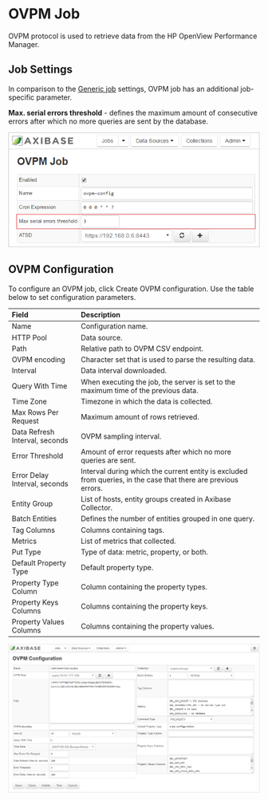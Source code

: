 # OVPM Job

OVPM protocol is used to retrieve data from the HP OpenView Performance Manager.

## Job Settings

In comparison to the [Generic job](../job-generic.md) settings, OVPM job has an additional job-specific parameter. <br>

**Max. serial errors threshold** - defines the maximum amount of consecutive errors after which no more queries are sent by the database.

![](./images/ovpm_settings.png)

## OVPM Configuration

To configure an OVPM job, click Create OVPM configuration.
Use the table below to set configuration parameters.

| Field        | Description           |
|:------------- |:--------------|
|  Name    | Configuration name.   |
| HTTP Pool  | Data source. |
| Path  | Relative path to OVPM CSV endpoint. |
| OVPM encoding | Character set that is used to parse the resulting data. |
| Interval  | Data interval downloaded. |
| Query With Time  | When executing the job, the server is set to the maximum time of the previous data. |
| Time Zone | Timezone in which the data is collected. |
| Max Rows Per Request  | Maximum amount of rows retrieved.  |
| Data Refresh Interval, seconds | OVPM sampling interval. |
| Error Threshold  | Amount of error requests after which no more queries are sent. |
| Error Delay Interval, seconds  | Interval during which the current entity is excluded from queries, in the case that there are previous errors.  |
| Entity Group | List of hosts, entity groups created in Axibase Collector. |
| Batch Entities  | Defines the number of entities grouped in one query. |
| Tag Columns | Columns containing tags. |
|  Metrics | List of metrics that collected. |
| Put Type  | Type of data: metric, property, or both. |
| Default Property Type  | Default property type. |
| Property Type Column  | Column containing the property types. |
| Property Keys Columns  | Columns containing the property keys. |
| Property Values Columns  | Columns containing the property values. |

![](./images/ovpm_config.png)
